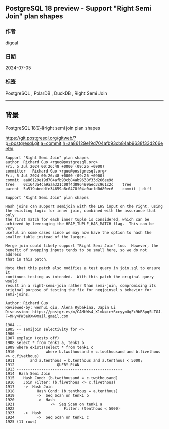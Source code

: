 ## PostgreSQL 18 preview - Support "Right Semi Join" plan shapes    
                                        
### 作者            
digoal            
                   
### 日期                 
2024-07-05              
                
### 标签              
PostgreSQL , PolarDB , DuckDB , Right Semi Join      
                                       
----                
                              
## 背景       
PostgreSQL 18支持right semi join plan shapes     
    
https://git.postgresql.org/gitweb/?p=postgresql.git;a=commit;h=aa86129e19d704afb93cb84ab9638f33d266ee9d  
```  
Support "Right Semi Join" plan shapes  
author	Richard Guo <rguo@postgresql.org>	  
Fri, 5 Jul 2024 00:26:48 +0000 (09:26 +0900)  
committer	Richard Guo <rguo@postgresql.org>	  
Fri, 5 Jul 2024 00:26:48 +0000 (09:26 +0900)  
commit	aa86129e19d704afb93cb84ab9638f33d266ee9d  
tree	0c1643a4ca9aaa321c08f4d896499aed3c961c2c	tree  
parent	5a519abeddfe34659a8c0478f04a0acfd0d80ec6	commit | diff  
  
Support "Right Semi Join" plan shapes  
  
Hash joins can support semijoin with the LHS input on the right, using  
the existing logic for inner join, combined with the assurance that only  
the first match for each inner tuple is considered, which can be  
achieved by leveraging the HEAP_TUPLE_HAS_MATCH flag.  This can be very  
useful in some cases since we may now have the option to hash the  
smaller table instead of the larger.  
  
Merge join could likely support "Right Semi Join" too.  However, the  
benefit of swapping inputs tends to be small here, so we do not address  
that in this patch.  
  
Note that this patch also modifies a test query in join.sql to ensure it  
continues testing as intended.  With this patch the original query would  
result in a right-semi-join rather than semi-join, compromising its  
original purpose of testing the fix for neqjoinsel's behavior for  
semi-joins.  
  
Author: Richard Guo  
Reviewed-by: wenhui qiu, Alena Rybakina, Japin Li  
Discussion: https://postgr.es/m/CAMbWs4_X1mN=ic+SxcyymUqFx9bB8pqSLTGJ-F=MHy4PW3eRXw@mail.gmail.com  
```  
  
```    
1904 --  
1905 -- semijoin selectivity for <>  
1906 --  
1907 explain (costs off)  
1908 select * from tenk1 a, tenk1 b  
1909 where exists(select * from tenk1 c  
1910              where b.twothousand = c.twothousand and b.fivethous <> c.fivethous)  
1911       and a.tenthous = b.tenthous and a.tenthous < 5000;  
1912                   QUERY PLAN                     
1913 -----------------------------------------------  
1914  Hash Semi Join  
1915    Hash Cond: (b.twothousand = c.twothousand)  
1916    Join Filter: (b.fivethous <> c.fivethous)  
1917    ->  Hash Join  
1918          Hash Cond: (b.tenthous = a.tenthous)  
1919          ->  Seq Scan on tenk1 b  
1920          ->  Hash  
1921                ->  Seq Scan on tenk1 a  
1922                      Filter: (tenthous < 5000)  
1923    ->  Hash  
1924          ->  Seq Scan on tenk1 c  
1925 (11 rows)  
```  
  
